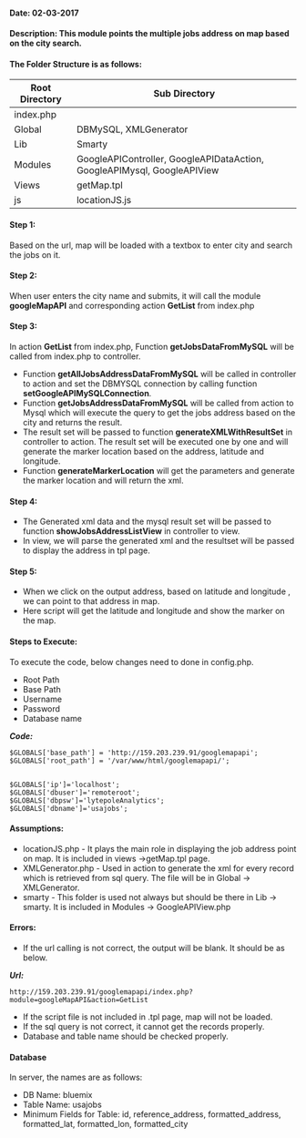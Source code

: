 #### Date: 02-03-2017
#### Description: This module points the multiple jobs address on map based on the city search.

#### The Folder Structure is as follows:

 Root Directory | Sub Directory 
------------ | -------------
index.php | 
Global | DBMySQL, XMLGenerator
Lib | Smarty
Modules | GoogleAPIController, GoogleAPIDataAction, GoogleAPIMysql, GoogleAPIView
Views | getMap.tpl
js | locationJS.js


#### Step 1:

Based on the url, map will be loaded with a textbox to enter city and search the jobs on it.

#### Step 2:

When user enters the city name and submits, it will call the module **googleMapAPI** and corresponding action **GetList** from index.php

#### Step 3:

In action **GetList** from index.php, Function **getJobsDataFromMySQL** will be called from index.php to controller.

- Function **getAllJobsAddressDataFromMySQL** will be called in controller to action and set the DBMYSQL connection by calling function **setGoogleAPIMySQLConnection**.
- Function **getJobsAddressDataFromMySQL** will be called from action to Mysql which will execute the query to get the jobs address based on the city and returns the result.
- The result set will be passed to function **generateXMLWithResultSet** in controller to action. The result set will be executed one by one and will generate the marker location based on the address, latitude and longitude.
- Function **generateMarkerLocation** will get the parameters and generate the marker location and will return the xml.

#### Step 4:

- The Generated xml data and the mysql result set will be passed to function **showJobsAddressListView** in controller to view.
- In view, we will parse the generated xml and the resultset will be passed to display the address in tpl page.

#### Step 5:

- When we click on the output address, based on latitude and longitude , we can point to that address in map.
- Here script will get the latitude and longitude and show the marker on the map.

#### Steps to Execute:

To execute the code, below changes need to done in config.php.

- Root Path
- Base Path
- Username
- Password
- Database name

 **_Code:_**
	
```
$GLOBALS['base_path'] = 'http://159.203.239.91/googlemapapi';
$GLOBALS['root_path'] = '/var/www/html/googlemapapi/';


$GLOBALS['ip']='localhost';
$GLOBALS['dbuser']='remoteroot';
$GLOBALS['dbpsw']='lytepoleAnalytics';
$GLOBALS['dbname']='usajobs';

```

#### Assumptions:

- locationJS.php - It plays the main role in displaying the job address point on map. It is included in views ->getMap.tpl page. 
- XMLGenerator.php - Used in action to generate the xml for every record which is retrieved from sql query. The file will be in Global -> XMLGenerator.
- smarty - This folder is used not always but should be there in Lib -> smarty. It is included in Modules -> GoogleAPIView.php


#### Errors:

- If the url calling is not correct, the output will be blank. It should be as below.

**_Url:_**
	
```
http://159.203.239.91/googlemapapi/index.php?module=googleMapAPI&action=GetList
```

- If the script file is not included in .tpl page, map will not be loaded.
- If the sql query is not correct, it cannot get the records properly.
- Database and table name should be checked properly.

#### Database

In server, the names are as follows:

- DB Name: bluemix
- Table Name: usajobs
- Minimum Fields for Table: id, reference_address, formatted_address, formatted_lat, formatted_lon, formatted_city













